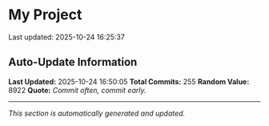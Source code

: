 # My Project


Last updated: 2025-10-24 16:25:37































































































































































































































































## Auto-Update Information

**Last Updated:** 2025-10-24 16:50:05
**Total Commits:** 255
**Random Value:** 8922
**Quote:** _Commit often, commit early._

---
_This section is automatically generated and updated._